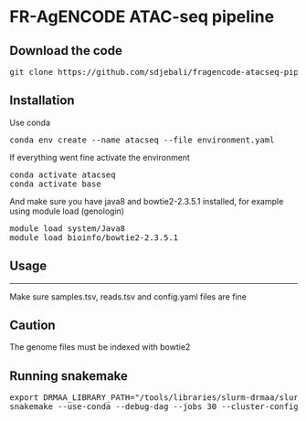# FR-AgENCODE ATAC-seq pipeline

## Download the code
<pre>
git clone https://github.com/sdjebali/fragencode-atacseq-pipeline.git
</pre>

## Installation
Use conda
<pre>
conda env create --name atacseq --file environment.yaml
</pre>

If everything went fine activate the environment
<pre>
conda activate atacseq
conda activate base
</pre>

And make sure you have java8 and bowtie2-2.3.5.1 installed, for example using module load (genologin)
<pre>
module load system/Java8
module load bioinfo/bowtie2-2.3.5.1
</pre>


## Usage
**************************************
Make sure samples.tsv, reads.tsv and config.yaml files are fine

## Caution
The genome files must be indexed with bowtie2


## Running snakemake
<pre>
export DRMAA_LIBRARY_PATH="/tools/libraries/slurm-drmaa/slurm-drmaa-1.0.7/lib/libdrmaa.so"
snakemake --use-conda --debug-dag --jobs 30 --cluster-config cluster.yaml --drmaa " --mem-per-cpu={cluster.mem}000 --mincpus={threads} --time={cluster.time} -J {cluster.name} -N 1=1" --configfile config.yaml -n -p
</pre>
